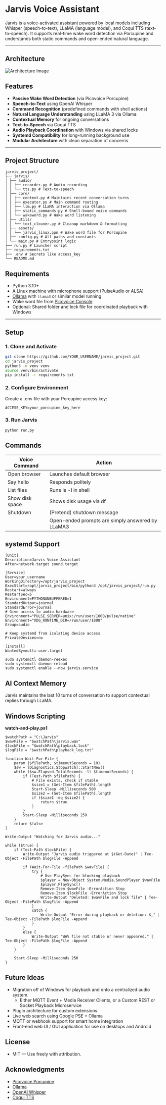 # Jarvis Voice Assistant

Jarvis is a voice-activated assistant powered by local models including Whisper (speech-to-text), LLaMA (language model), and Coqui TTS (text-to-speech). It supports real-time wake word detection via Porcupine and understands both static commands and open-ended natural language.

---

## Architecture
![Architecture Image](jarvis.png)

## Features

- **Passive Wake Word Detection** (via Picovoice Porcupine)
- **Speech-to-Text** using OpenAI Whisper
- **Command Recognition** (predefined commands with shell actions)
- **Natural Language Understanding** using LLaMA 3 via Ollama
- **Contextual Memory** for ongoing conversations
- **Text-to-Speech** via Coqui TTS
- **Audio Playback Coordination** with Windows via shared locks
- **Systemd Compatibility** for long-running background use
- **Modular Architecture** with clean separation of concerns

---

## Project Structure
```
jarvis_project/
├── jarvis/
│ ├── audio/
│ │ ├── recorder.py # Audio recording
│ │ └── tts.py # Text-to-speech
│ ├── core/
│ │ ├── context.py # Maintains recent conversation turns
│ │ ├── executor.py # Main command routing
│ │ ├── llm.py # LLaMA interaction via Ollama
│ │ ├── static_commands.py # Shell-bound voice commands
│ │ └── wakeword.py # Wake word listening
│ ├── utils/
│ │ └── text_cleaner.py # Cleanup markdown & formatting
│ ├── assets/
│ │ └── jarvis_linux.ppn # Wake word file for Porcupine
│ ├── config.py # All paths and constants
│ └── main.py # Entrypoint logic
├── run.py # Launcher script
├── requirements.txt
├── .env # Secrets like access_key
└── README.md
```

## Requirements
- Python 3.10+
- A Linux machine with microphone support (PulseAudio or ALSA)
- [Ollama](https://ollama.com/) with `llama3` or similar model running
- Wake word file from [Picovoice Console](https://console.picovoice.ai/)
- Optional: Shared folder and lock file for coordinated playback with Windows

---

## Setup

### 1. Clone and Activate

```bash
git clone https://github.com/YOUR_USERNAME/jarvis_project.git
cd jarvis_project
python3 -m venv venv
source venv/bin/activate
pip install -r requirements.txt
```
### 2. Configure Environment

Create a .env file with your Porcupine access key:
```
ACCESS_KEY=your_porcupine_key_here
```

### 3. Run Jarvis
```
python run.py
```

## Commands
|Voice Command|Action|
|---|---|
|Open browser|Launches default browser|
|Say hello|Responds politely|
|List files|Runs ls -l in shell|
|Show disk space|Shows disk usage via df|
|Shutdown|(Pretend) shutdown message|
|<Ask>|Open-ended prompts are simply answered by LLaMA3|

## systemd Support
```
[Unit]
Description=Jarvis Voice Assistant
After=network.target sound.target

[Service]
User=your_username
WorkingDirectory=/opt/jarvis_project
ExecStart=/opt/jarvis_project/bin/python3 /opt/jarvis_project/run.py
Restart=always
RestartSec=5
Environment=PYTHONUNBUFFERED=1
StandardOutput=journal
StandardError=journal
# Give access to audio hardware
Environment="PULSE_SERVER=unix:/run/user/1000/pulse/native"
Environment="XDG_RUNTIME_DIR=/run/user/1000"
Group=audio

# Keep systemd from isolating device access
PrivateDevices=no

[Install]
WantedBy=multi-user.target
```
```
sudo systemctl daemon-reexec
sudo systemctl daemon-reload
sudo systemctl enable --now jarvis.service
```

## AI Context Memory
Jarvis maintains the last 10 turns of conversation to support contextual replies through LLaMA.

## Windows Scripting
**watch-and-play.ps1**
```
$watchPath = "C:\Jarvis"
$wavFile = "$watchPath\jarvis.wav"
$lockFile = "$watchPath\playback.lock"
$logFile = "$watchPath\playback_log.txt"

function Wait-For-File {
    param ($filePath, $timeoutSeconds = 10)
    $sw = [Diagnostics.Stopwatch]::StartNew()
    while ($sw.Elapsed.TotalSeconds -lt $timeoutSeconds) {
        if (Test-Path $filePath) {
            # File exists, check if stable
            $size1 = (Get-Item $filePath).length
            Start-Sleep -Milliseconds 500
            $size2 = (Get-Item $filePath).length
            if ($size1 -eq $size2) {
                return $true
            }
        }
        Start-Sleep -Milliseconds 250
    }
    return $false
}

Write-Output "Watching for Jarvis audio..."

while ($true) {
    if (Test-Path $lockFile) {
        Write-Output "Jarvis audio triggered at $(Get-Date)" | Tee-Object -FilePath $logFile -Append

        if (Wait-For-File -filePath $wavFile) {
            try {
                # Use PlaySync for blocking playback
                $player = New-Object System.Media.SoundPlayer $wavFile
                $player.PlaySync()
                Remove-Item $wavFile -ErrorAction Stop
                Remove-Item $lockFile -ErrorAction Stop
                Write-Output "Deleted: $wavFile and lock file" | Tee-Object -FilePath $logFile -Append
            }
            catch {
                Write-Output "Error during playback or deletion: $_" | Tee-Object -FilePath $logFile -Append
            }
        }
        else {
            Write-Output "WAV file not stable or never appeared." | Tee-Object -FilePath $logFile -Append
        }
    }

    Start-Sleep -Milliseconds 250
}
```

## Future Ideas
 - Migration off of Windows for playback and onto a centralized audio system.
   - Either MQTT Event + Media Receiver Clients, or a Custom REST or Socket Playback Microservice
 - Plugin architecture for custom extensions
 - Live web search using Google PSE + Ollama
 - MQTT or webhook support for smart home integration
 - Front-end web UI / GUI application for use on desktops and Android

## License
 - MIT — Use freely with attribution.

## Acknowledgments
 - [Picovoice Porcupine](https://picovoice.ai/)
 - [Ollama](https://ollama.com/)
 - [OpenAI Whisper](https://github.com/openai/whisper)
 - [Coqui TTS](https://github.com/coqui-ai/TTS)
